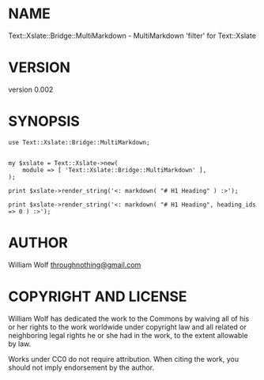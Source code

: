 # NAME

Text::Xslate::Bridge::MultiMarkdown - MultiMarkdown 'filter' for Text::Xslate

# VERSION

version 0.002

# SYNOPSIS

    use Text::Xslate::Bridge::MultiMarkdown;
     

    my $xslate = Text::Xslate->new(
        module => [ 'Text::Xslate::Bridge::MultiMarkdown' ],
    );

    print $xslate->render_string('<: markdown( "# H1 Heading" ) :>');

    print $xslate->render_string('<: markdown( "# H1 Heading", heading_ids => 0 ) :>');

# AUTHOR

William Wolf <throughnothing@gmail.com>

# COPYRIGHT AND LICENSE



William Wolf has dedicated the work to the Commons by waiving all of his
or her rights to the work worldwide under copyright law and all related or
neighboring legal rights he or she had in the work, to the extent allowable by
law.

Works under CC0 do not require attribution. When citing the work, you should
not imply endorsement by the author.
